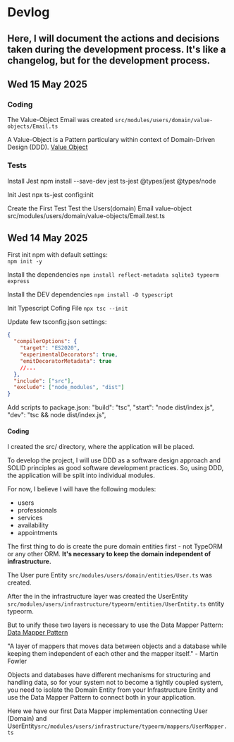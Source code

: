 # Devlog
## Here, I will document the actions and decisions taken during the development process. It's like a changelog, but for the development process.

## Wed 15 May 2025

### Coding

The Value-Object Email was created `src/modules/users/domain/value-objects/Email.ts`

A Value-Object is a Pattern particulary within context of Domain-Driven Design (DDD).
[Value Object](https://martinfowler.com/bliki/ValueObject.html)

### Tests
Install Jest
npm install --save-dev jest ts-jest @types/jest @types/node

Init Jest
npx ts-jest config:init

Create the First Test 
Test the Users(domain) Email value-object
src/modules/users/domain/value-objects/Email.test.ts

## Wed 14 May 2025

First init npm with default settings:  
`npm init -y`

Install the dependencies
`npm install reflect-metadata sqlite3 typeorm express`

Install the DEV dependencies
`npm install -D typescript`

Init Typescript Cofing File
`npx tsc --init`

Update few tsconfig.json settings:
```json
{
  "compilerOptions": {
    "target": "ES2020",
    "experimentalDecorators": true,
    "emitDecoratorMetadata": true
    //...
  },
  "include": ["src"],
  "exclude": ["node_modules", "dist"]
}
```

Add scripts to package.json:
"build": "tsc",
"start": "node dist/index.js",
"dev": "tsc && node dist/index.js",

#### Coding

I created the src/ directory, where the application will be placed.

To develop the project, I will use DDD as a software design approach and SOLID principles as good software development practices.
So, using DDD, the application will be split into individual modules.

For now, I believe I will have the following modules:
- users
- professionals
- services
- availability
- appointments

The first thing to do is create the pure domain entities first - not TypeORM or any other ORM.
**It's necessary to keep the domain independent of infrastructure.**

The User pure Entity `src/modules/users/domain/entities/User.ts` was created.

After the in the infrastructure layer was created the UserEntity `src/modules/users/infrastructure/typeorm/entities/UserEntity.ts` entity typeorm.

But to unify these two layers is necessary to use the Data Mapper Pattern:
[Data Mapper Pattern](https://martinfowler.com/eaaCatalog/dataMapper.html)

"A layer of mappers that moves data between objects and a database while keeping them independent of each other and the mapper itself." - Martin Fowler

Objects and databases have different mechanisms for structuring and handling data, so for your system not to become a tightly coupled system, you need to isolate the Domain Entity from your Infrastructure Entity
and use the Data Mapper Pattern to connect both in your application.

Here we have our first Data Mapper implementation connecting User (Domain) and UserEntity`src/modules/users/infrastructure/typeorm/mappers/UserMapper.ts`